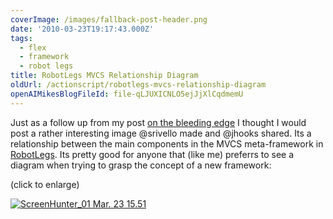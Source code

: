 ```yaml
---
coverImage: /images/fallback-post-header.png
date: '2010-03-23T19:17:43.000Z'
tags:
  - flex
  - framework
  - robot legs
title: RobotLegs MVCS Relationship Diagram
oldUrl: /actionscript/robotlegs-mvcs-relationship-diagram
openAIMikesBlogFileId: file-qLJUXICNLO5ejJjXlCqdmemU
---
```


Just as a follow up from my post [on the bleeding edge](https://www.mikecann.co.uk/programming/on-the-bleeding-edge/) I thought I would post a rather interesting image @srivello made and @jhooks shared. Its a relationship between the main components in the MVCS meta-framework in [RobotLegs](https://www.robotlegs.org). Its pretty good for anyone that (like me) preferrs to see a diagram when trying to grasp the concept of a new framework:

<!-- more -->

(click to enlarge)

[![](/wp-content/uploads/2010/03/ScreenHunter_01-Mar.-23-15.51.jpg "ScreenHunter_01 Mar. 23 15.51")](/wp-content/uploads/2010/03/ScreenHunter_01-Mar.-23-15.51.jpg)
